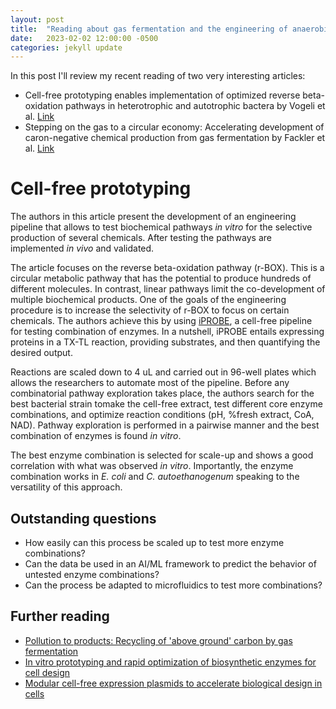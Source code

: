 ```yaml
---
layout: post
title:  "Reading about gas fermentation and the engineering of anaerobic organisms"
date:   2023-02-02 12:00:00 -0500
categories: jekyll update
---
```

In this post I'll review my recent reading of two very interesting articles:
- Cell-free prototyping enables implementation of optimized reverse beta-oxidation pathways in heterotrophic and autotrophic bactera by Vogeli et al. [Link][vogeli-2022]
- Stepping on the gas to a circular economy: Accelerating development of caron-negative chemical production from gas fermentation by Fackler et al. [Link][fackler-2021]

# Cell-free prototyping
The authors in this article present the development of an engineering pipeline that allows to test biochemical pathways *in vitro* for the selective production of several chemicals. After testing the pathways are implemented *in vivo* and validated. 

The article focuses on the reverse beta-oxidation pathway (r-BOX). This is a circular metabolic pathway that has the potential to produce hundreds of different molecules. In contrast, linear pathways limit the co-development of multiple biochemical products. One of the goals of the engineering procedure is to increase the selectivity of r-BOX to focus on certain chemicals. The authors achieve this by using [iPROBE][iprobe], a cell-free pipeline for testing combination of enzymes. In a nutshell, iPROBE entails expressing proteins in a TX-TL reaction, providing substrates, and then quantifying the desired output. 

Reactions are scaled down to 4 uL and carried out in 96-well plates which allows the researchers to automate most of the pipeline. Before any combinatorial pathway exploration takes place, the authors search for the best bacterial strain tomake the cell-free extract, test different core enzyme combinations, and optimize reaction conditions (pH, %fresh extract, CoA, NAD). Pathway exploration is performed in a pairwise manner and the best combination of enzymes is found *in vitro*. 

The best enzyme combination is selected for scale-up and shows a good correlation with what was observed *in vitro*. Importantly, the enzyme combination works in *E. coli* and *C. autoethanogenum* speaking to the versatility of this approach. 

## Outstanding questions
- How easily can this process be scaled up to test more enzyme combinations?
- Can the data be used in an AI/ML framework to predict the behavior of untested enzyme combinations?
- Can the process be adapted to microfluidics to test more combinations?

## Further reading
- [Pollution to products: Recycling of 'above ground' carbon by gas fermentation][kopke-2021]
- [In vitro prototyping and rapid optimization of biosynthetic enzymes for cell design][iprobe]
- [Modular cell-free expression plasmids to accelerate biological design in cells][karim-2020]



[vogeli-2022]: https://www.nature.com/articles/s41467-022-30571-6
[fackler-2021]: https://www.osti.gov/biblio/1807218
[iprobe]: https://www.nature.com/articles/s41589-020-0559-0
[kopke-2021]: https://doi.org/10.1016/j.copbio.2020.02.017 
[karim-2020]: https://doi.org/10.1093/synbio/ysaa019
